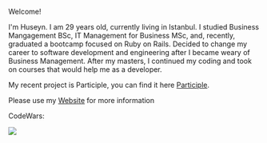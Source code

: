 Welcome!

I'm Huseyn. I am 29 years old, currently living in Istanbul. I studied Business Mangagement BSc, IT Management for Business MSc, and, recently, graduated a bootcamp focused on Ruby on Rails. Decided to change my career to software development and engineering after I became weary of Business Management. After my masters, I continued my coding and took on courses that would help me as a developer.

My recent project is Participle, you can find it here <a href="[http://www.kanaku.me/](https://participle-plus.vercel.app/)](Participle+)">Participle</a>.

Please use my <a href="https://huseynhajiyev.vercel.app/">Website</a> for more information

CodeWars:

<a href="https://www.codewars.com/users/HuseynHajiyev"><img src="https://www.codewars.com/users/HuseynHajiyev/badges/large"></img></a>
